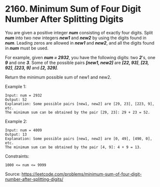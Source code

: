 # 2160. Minimum Sum of Four Digit Number After Splitting Digits

You are given a positive integer ***num*** consisting of exactly four digits. Split ***num*** into two new integers ***new1*** and ***new2*** by using the digits found in ***num***. Leading zeros are allowed in ***new1*** and ***new2***, and all the digits found in ***num*** must be used.

For example, given ***num = 2932***, you have the following digits: two ***2***'s, one ***9*** and one ***3***. Some of the possible pairs ***[new1, new2]*** are ***[22, 93]***, ***[23, 92]***, ***[223, 9]*** and ***[2, 329]***.

Return the minimum possible sum of new1 and new2.

Example 1:

```
Input: num = 2932
Output: 52
Explanation: Some possible pairs [new1, new2] are [29, 23], [223, 9], etc.
The minimum sum can be obtained by the pair [29, 23]: 29 + 23 = 52.
```

Example 2:

```
Input: num = 4009
Output: 13
Explanation: Some possible pairs [new1, new2] are [0, 49], [490, 0], etc. 
The minimum sum can be obtained by the pair [4, 9]: 4 + 9 = 13.
```

Constraints:

```
1000 <= num <= 9999
```

Source:
https://leetcode.com/problems/minimum-sum-of-four-digit-number-after-splitting-digits/
